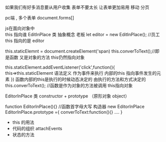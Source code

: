 如果我们有好多消息要从用户收集
表单不要太长    让表单更加易用
移动    分页

pc端 , 多个表单     document.forms[]

js在面向对象中  
this 指向谁
EditInPlace     类  抽象概念    老板
let editor = new EditInPlace(); //员工
this  指向的是  editor

this.staticElemnt = document.createElement('span)
this.converToText();//即是函数  又是对象的方法  this仍然指向对象

this.staticElement.addEventListener('click',function(){
    this=>this.staticElement    语法定义
    作为事件来执行  内部的this  指向事件发生的元素
})
函数内部的this是执行的时候动态决定的    由执行的方法和方式决定的
this.converToText();    //函数是作为对象的方法被调用    this指向对象

EditorInPlace   类  constructor  +  prototype （原形对象   object）

function    EditorInPlace(){}      //函数首字母大写 构造器
new EditorInPlace   
EditorInPlace.prototype ={
    converToText:function(){}
    ....
}


- this  的用法
- 代码的组织    attachEvents
- 状态的方法
